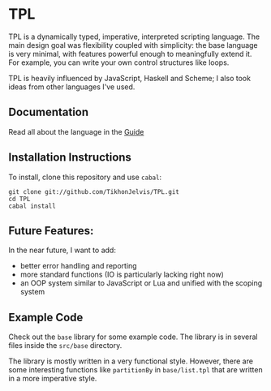 # TPL

TPL is a dynamically typed, imperative, interpreted scripting language. The main design goal was flexibility coupled with simplicity: the base language is very minimal, with features powerful enough to meaningfully extend it. For example, you can write your own control structures like loops.

TPL is heavily influenced by JavaScript, Haskell and Scheme; I also took ideas from other languages I've used. 

## Documentation

Read all about the language in the [Guide](https://github.com/TikhonJelvis/TPL/blob/master/Guide.md)

## Installation Instructions

To install, clone this repository and use `cabal`:

    git clone git://github.com/TikhonJelvis/TPL.git
    cd TPL
    cabal install

## Future Features:

In the near future, I want to add:
  
  - better error handling and reporting
  - more standard functions (IO is particularly lacking right now)
  - an OOP system similar to JavaScript or Lua and unified with the scoping system

## Example Code

Check out the `base` library for some example code. The library is in several files inside the `src/base` directory.

The library is mostly written in a very functional style. However, there are some interesting functions like `partitionBy` in `base/list.tpl` that are written in a more imperative style.
